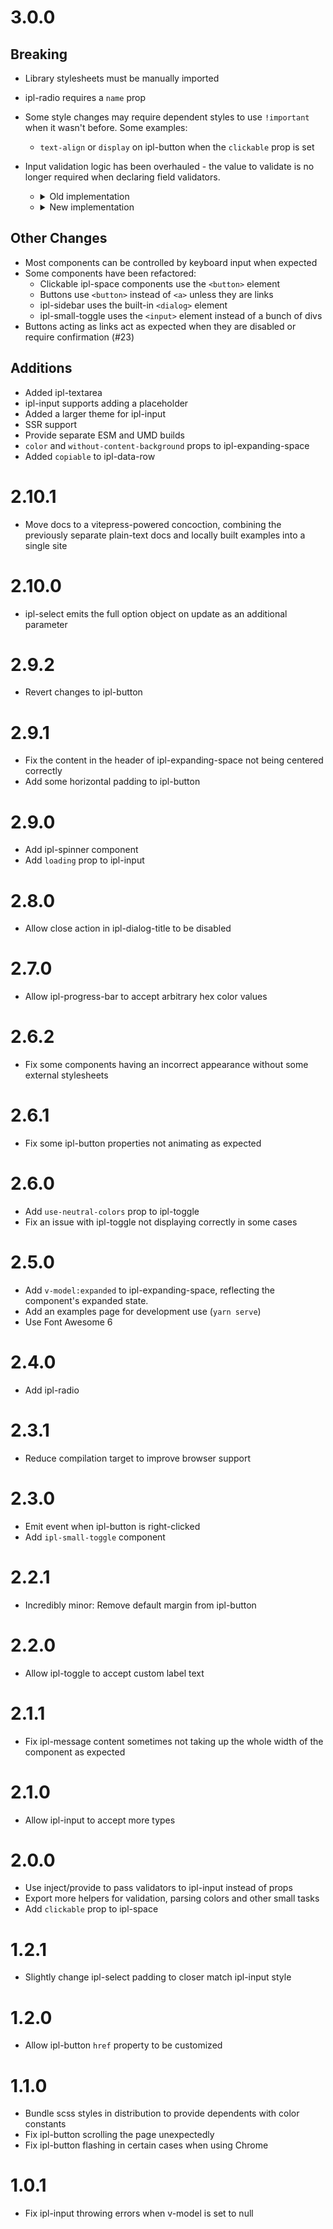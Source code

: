 # 3.0.0

## Breaking

- Library stylesheets must be manually imported 
- ipl-radio requires a `name` prop
- Some style changes may require dependent styles to use `!important` when it wasn't before. Some examples:
  - `text-align` or `display` on ipl-button when the `clickable` prop is set
- Input validation logic has been overhauled - the value to validate is no longer required when declaring field validators.
  - <details>
    <summary>Old implementation</summary>

    ```vue
    <template>
      <ipl-input
        v-model="firstValue"
        name="firstValue"
        label="First Value"
      />
      <ipl-input
        v-model="secondValue"
        name="secondValue"
        label="Second Value"
      />
    </template>

    <script lang="ts">
    import { computed, defineComponent, ref } from 'vue';
    import {
      allValid,
      IplInput,
      notBlank,
      provideValidators,
      validator
    } from '@iplsplatoon/vue-components';
  
    export default defineComponent({
      components: { IplInput },
  
      setup() {
        const firstValue = ref('');
        const secondValue = ref('');
  
        const firstValueValidator = validator(firstValue, false, notBlank);
        const validators = {
          firstValue: firstValueValidator,
          secondValue: validator(secondValue, false, notBlank)
        };
        provideValidators(validators);
  
        return {
          allValid: computed(() => allValid(validators)),
          firstValueValid: computed(() => firstValueValidator.isValid),
          firstValue,
          secondValue
        };
      }
    });
    </script>
    ```
    </details>
  - <details>
    <summary>New implementation</summary>

    ```vue
    <template>
      <ipl-input
        v-model="firstValue"
        name="firstValue"
        label="First Value"
      />
      <ipl-input
        v-model="secondValue"
        name="secondValue"
        label="Second Value"
      />
    </template>

    <script lang="ts">
    import { computed, defineComponent, ref } from 'vue';
    import {
      // allValid is no longer an export - use the return value of provideValidators.
      IplInput,
      notBlank,
      provideValidators,
      validator
    } from '@iplsplatoon/vue-components';
  
    export default defineComponent({
      components: { IplInput },
  
      setup() {
        const firstValue = ref('');
        const secondValue = ref('');
  
        const { allValid, fieldIsValid } = provideValidators({
          // The first parameter is no longer present.
          firstValue: validator(false, notBlank),
          secondValue: validator(false, notBlank)
        });
  
        return {
          allValid,
          firstValueValid: computed(() => fieldIsValid('firstValue')),
          firstValue,
          secondValue
        };
      }
    });
    </script>
    ```

  </details>

## Other Changes

- Most components can be controlled by keyboard input when expected
- Some components have been refactored:
  - Clickable ipl-space components use the `<button>` element
  - Buttons use `<button>` instead of `<a>` unless they are links
  - ipl-sidebar uses the built-in `<dialog>` element
  - ipl-small-toggle uses the `<input>` element instead of a bunch of divs
- Buttons acting as links act as expected when they are disabled or require confirmation (#23)

## Additions

- Added ipl-textarea
- ipl-input supports adding a placeholder
- Added a larger theme for ipl-input
- SSR support
- Provide separate ESM and UMD builds
- `color` and `without-content-background` props to ipl-expanding-space
- Added `copiable` to ipl-data-row

# 2.10.1

- Move docs to a vitepress-powered concoction, combining the previously separate plain-text docs and locally built examples into a single site

# 2.10.0

- ipl-select emits the full option object on update as an additional parameter

# 2.9.2

- Revert changes to ipl-button

# 2.9.1

- Fix the content in the header of ipl-expanding-space not being centered correctly
- Add some horizontal padding to ipl-button

# 2.9.0

- Add ipl-spinner component
- Add `loading` prop to ipl-input

# 2.8.0

- Allow close action in ipl-dialog-title to be disabled

# 2.7.0

- Allow ipl-progress-bar to accept arbitrary hex color values

# 2.6.2

- Fix some components having an incorrect appearance without some external stylesheets 

# 2.6.1

- Fix some ipl-button properties not animating as expected

# 2.6.0

- Add `use-neutral-colors` prop to ipl-toggle
- Fix an issue with ipl-toggle not displaying correctly in some cases

# 2.5.0

- Add `v-model:expanded` to ipl-expanding-space, reflecting the component's expanded state.
- Add an examples page for development use (`yarn serve`)
- Use Font Awesome 6

# 2.4.0

- Add ipl-radio

# 2.3.1

- Reduce compilation target to improve browser support

# 2.3.0

- Emit event when ipl-button is right-clicked
- Add `ipl-small-toggle` component

# 2.2.1

- Incredibly minor: Remove default margin from ipl-button

# 2.2.0

- Allow ipl-toggle to accept custom label text

# 2.1.1

- Fix ipl-message content sometimes not taking up the whole width of the component as expected

# 2.1.0

- Allow ipl-input to accept more types

# 2.0.0

- Use inject/provide to pass validators to ipl-input instead of props
- Export more helpers for validation, parsing colors and other small tasks
- Add `clickable` prop to ipl-space

# 1.2.1

- Slightly change ipl-select padding to closer match ipl-input style

# 1.2.0

- Allow ipl-button `href` property to be customized

# 1.1.0

- Bundle scss styles in distribution to provide dependents with color constants
- Fix ipl-button scrolling the page unexpectedly
- Fix ipl-button flashing in certain cases when using Chrome

# 1.0.1

- Fix ipl-input throwing errors when v-model is set to null
